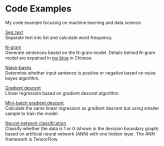 # Code Examples
My code example focusing on machine learning and data science.

[Seg_text](https://github.com/iewaij/code-example/tree/master/Seg-text)  
Separate text into list and calculate word frequency.

[N-gram](https://github.com/iewaij/code-example/tree/master/N-gram/article_n-gram.ipynb)  
Generate sentences based on the N-gram model. Details behind N-gram model are expained in [my blog](http://lijiawei.cc/2017/03/14/N-gram/) in Chinese.

[Naive-bayes](https://github.com/iewaij/code-example/tree/master/Naive-bayes/Naive_Emo_Bayes.ipynb)  
Determine whether input sentence is positive or negative based on naive bayes algorithm.

[Gradient descent](https://github.com/iewaij/code-example/blob/master/Gradient-descent/Gradient_Descent.ipynb)  
Linear regression based on gradient descent algorithm.

[Mini-batch gradient descent](https://github.com/iewaij/code-example/blob/master/Mini-batch-gradient-descent/mini_batch_gradient_descent.ipynb)  
Calculate the same linear regression as gradient descent but using smaller sample to train the model.

[Neural-network classification](https://github.com/iewaij/code-example/tree/master/Neural-network-classification)  
Classify whether the data is 1 or 0 (shown in the decision boundary graph) based on artificial neural network (ANN) with one hidden layer. The ANN framework is TensorFlow.
